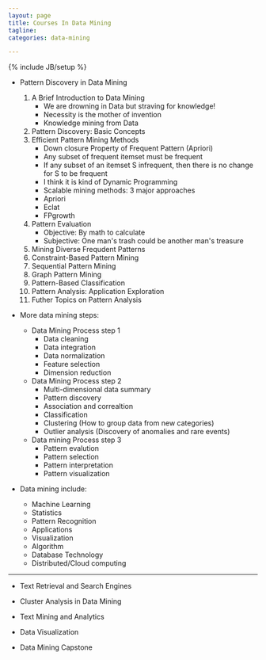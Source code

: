 ```yaml
---
layout: page
title: Courses In Data Mining
tagline:
categories: data-mining

---
```


{% include JB/setup %}

- Pattern Discovery in Data Mining
    1. A Brief Introduction to Data Mining
        + We are drowning in Data but straving for knowledge!
        + Necessity is the mother of invention
        + Knowledge mining from Data
    2. Pattern Discovery: Basic Concepts
    3. Efficient Pattern Mining Methods
        + Down closure Property of Frequent Pattern (Apriori) 
        + Any subset of frequent itemset must be frequent
        + If any subset of an itemset S infrequent, then there is no change for S to be frequent
        + I think it is kind of Dynamic Programming
        + Scalable mining methods: 3 major approaches
        + Apriori
        + Eclat
        + FPgrowth
    4. Pattern Evaluation
        + Objective: By math to calculate
        + Subjective: One man's trash could be another man's treasure
    5. Mining Diverse Frequdent Patterns
    6. Constraint-Based Pattern Mining
    7. Sequential Pattern Mining
    8. Graph Pattern Mining
    9. Pattern-Based Classification
    10. Pattern Analysis: Application Exploration
    11. Futher Topics on Pattern Analysis

- More data mining steps:
    + Data Mining Process step 1
        - Data cleaning
        - Data integration
        - Data normalization
        - Feature selection
        - Dimension reduction
    + Data Mining Process step 2
        - Multi-dimensional data summary
        - Pattern discovery
        - Association and correaltion
        - Classification
        - Clustering (How to group data from new categories)
        - Outlier analysis (Discovery of anomalies and rare events)
    + Data mining Process step 3
        - Pattern evalution
        - Pattern selection
        - Pattern interpretation
        - Pattern visualization 

- Data mining include:
    + Machine Learning
    + Statistics
    + Pattern Recognition
    + Applications
    + Visualization
    + Algorithm
    + Database Technology
    + Distributed/Cloud computing

---

- Text Retrieval and Search Engines


- Cluster Analysis in Data Mining


- Text Mining and Analytics


- Data Visualization


- Data Mining Capstone
